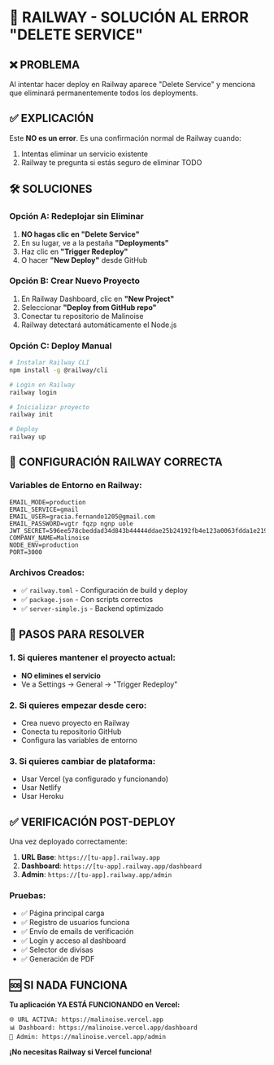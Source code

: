 # 🚀 RAILWAY - SOLUCIÓN AL ERROR "DELETE SERVICE"

## ❌ **PROBLEMA**
Al intentar hacer deploy en Railway aparece "Delete Service" y menciona que eliminará permanentemente todos los deployments.

## ✅ **EXPLICACIÓN**
Este **NO es un error**. Es una confirmación normal de Railway cuando:
1. Intentas eliminar un servicio existente
2. Railway te pregunta si estás seguro de eliminar TODO

## 🛠️ **SOLUCIONES**

### **Opción A: Redeplojar sin Eliminar**
1. **NO hagas clic en "Delete Service"**
2. En su lugar, ve a la pestaña **"Deployments"**
3. Haz clic en **"Trigger Redeploy"**
4. O hacer **"New Deploy"** desde GitHub

### **Opción B: Crear Nuevo Proyecto**
1. En Railway Dashboard, clic en **"New Project"**
2. Seleccionar **"Deploy from GitHub repo"**
3. Conectar tu repositorio de Malinoise
4. Railway detectará automáticamente el Node.js

### **Opción C: Deploy Manual**
```bash
# Instalar Railway CLI
npm install -g @railway/cli

# Login en Railway
railway login

# Inicializar proyecto
railway init

# Deploy
railway up
```

## 🔧 **CONFIGURACIÓN RAILWAY CORRECTA**

### **Variables de Entorno en Railway:**
```
EMAIL_MODE=production
EMAIL_SERVICE=gmail
EMAIL_USER=gracia.fernando1205@gmail.com
EMAIL_PASSWORD=vgtr fqzp ngnp uole
JWT_SECRET=596ee578cbeddad34d843b44444ddae25b24192fb4e123a0063fdda1e2194e0b
COMPANY_NAME=Malinoise
NODE_ENV=production
PORT=3000
```

### **Archivos Creados:**
- ✅ `railway.toml` - Configuración de build y deploy
- ✅ `package.json` - Con scripts correctos
- ✅ `server-simple.js` - Backend optimizado

## 🚀 **PASOS PARA RESOLVER**

### **1. Si quieres mantener el proyecto actual:**
- **NO elimines el servicio**
- Ve a Settings → General → "Trigger Redeploy"

### **2. Si quieres empezar desde cero:**
- Crea nuevo proyecto en Railway
- Conecta tu repositorio GitHub
- Configura las variables de entorno

### **3. Si quieres cambiar de plataforma:**
- Usar Vercel (ya configurado y funcionando)
- Usar Netlify 
- Usar Heroku

## ✅ **VERIFICACIÓN POST-DEPLOY**

Una vez deployado correctamente:

1. **URL Base**: `https://[tu-app].railway.app`
2. **Dashboard**: `https://[tu-app].railway.app/dashboard`
3. **Admin**: `https://[tu-app].railway.app/admin`

### **Pruebas:**
- ✅ Página principal carga
- ✅ Registro de usuarios funciona
- ✅ Envío de emails de verificación
- ✅ Login y acceso al dashboard
- ✅ Selector de divisas
- ✅ Generación de PDF

## 🆘 **SI NADA FUNCIONA**

**Tu aplicación YA ESTÁ FUNCIONANDO en Vercel:**
```
🌐 URL ACTIVA: https://malinoise.vercel.app
📊 Dashboard: https://malinoise.vercel.app/dashboard
👑 Admin: https://malinoise.vercel.app/admin
```

**¡No necesitas Railway si Vercel funciona!**
